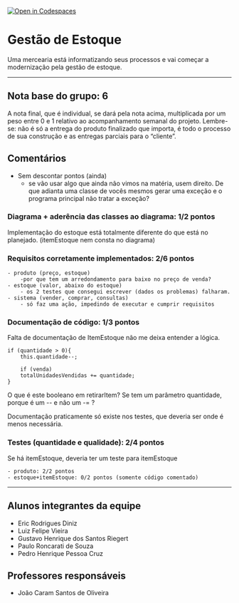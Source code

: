 [![Open in Codespaces](https://classroom.github.com/assets/launch-codespace-f4981d0f882b2a3f0472912d15f9806d57e124e0fc890972558857b51b24a6f9.svg)](https://classroom.github.com/open-in-codespaces?assignment_repo_id=10079236)

# Gestão de Estoque

Uma mercearia está informatizando seus processos e vai começar a modernização pela gestão de estoque.

---

## Nota base do grupo: 6

A nota final, que é individual, se dará pela nota acima, multiplicada por um peso entre 0 e 1 relativo ao acompanhamento semanal do projeto. Lembre-se: não é só a entrega do produto finalizado que importa, é todo o processo de sua construção e as entregas parciais para o “cliente”.

## Comentários

- Sem descontar pontos (ainda)
    - se vão usar algo que ainda não vimos na matéria, usem direito. De que adianta uma classe de vocês mesmos gerar uma exceção e o programa principal não tratar a exceção?

### Diagrama + aderência das classes ao diagrama: 1/2 pontos 
Implementação do estoque está totalmente diferente do que está no planejado. (itemEstoque nem consta no diagrama)
### Requisitos corretamente implementados: 2/6 pontos 
	- produto (preço, estoque)
        -por que tem um arredondamento para baixo no preço de venda?
	- estoque (valor, abaixo do estoque)
        - os 2 testes que consegui escrever (dados os problemas) falharam.
	- sistema (vender, comprar, consultas)
        - só faz uma ação, impedindo de executar e cumprir requisitos

### Documentação de código: 1/3 pontos 
Falta de documentação de ItemEstoque não me deixa entender a lógica. 

    if (quantidade > 0){
        this.quantidade--;

        if (venda)
        totalUnidadesVendidas += quantidade;
    }

O que é este booleano em retirarItem? Se tem um parâmetro quantidade, porque é um -- e não um -= ?
	
Documentação praticamente só existe nos testes, que deveria ser onde é menos necessária.
### Testes (quantidade e qualidade): 2/4 pontos 
Se há itemEstoque, deveria ter um teste para itemEstoque
    
    - produto: 2/2 pontos
	- estoque+itemEstoque: 0/2 pontos (somente código comentado)
	
---

## Alunos integrantes da equipe

* Eric Rodrigues Diniz
* Luiz Felipe Vieira
* Gustavo Henrique dos Santos Riegert
* Paulo Roncarati de Souza
* Pedro Henrique Pessoa Cruz

## Professores responsáveis

* João Caram Santos de Oliveira

